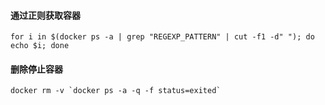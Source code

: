 
#### 通过正则获取容器
```text
for i in $(docker ps -a | grep "REGEXP_PATTERN" | cut -f1 -d" "); do echo $i; done
```

#### 删除停止容器
```text
docker rm -v `docker ps -a -q -f status=exited`
```